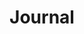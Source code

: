 ---
# Feel free to add content and custom Front Matter to this file.
# To modify the layout, see https://jekyllrb.com/docs/themes/#overriding-theme-defaults

layout: archive-posts
title: "Journal"
permalink: /journal
slug: journal
category: journal
---